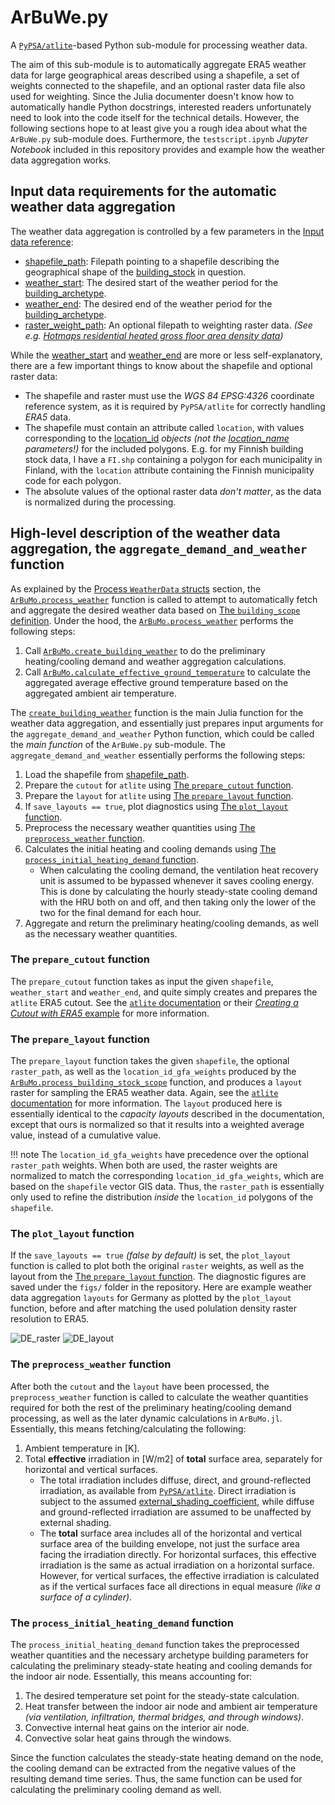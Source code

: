 # ArBuWe.py

A [`PyPSA/atlite`](https://github.com/PyPSA/atlite)-based Python sub-module for processing weather data.

The aim of this sub-module is to automatically aggregate ERA5 weather data
for large geographical areas described using a shapefile,
a set of weights connected to the shapefile,
and an optional raster data file also used for weighting.
Since the Julia documenter doesn't know how to automatically handle Python
docstrings, interested readers unfortunately need to look into the code itself
for the technical details.
However, the following sections hope to at least give you a rough idea about what
the `ArBuWe.py` sub-module does.
Furthermore, the `testscript.ipynb` *Jupyter Notebook* included in this
repository provides and example how the weather data aggregation works.


## Input data requirements for the automatic weather data aggregation

The weather data aggregation is controlled by a few parameters in the 
[Input data reference](@ref):
- [shapefile\_path](@ref): Filepath pointing to a shapefile describing the geographical shape of the [building\_stock](@ref) in question.
- [weather\_start](@ref): The desired start of the weather period for the [building\_archetype](@ref).
- [weather\_end](@ref): The desired end of the weather period for the [building\_archetype](@ref).
- [raster\_weight\_path](@ref): An optional filepath to weighting raster data. *(See e.g. [Hotmaps residential heated gross floor area density data](https://gitlab.com/hotmaps/gfa_res_curr_density))*

While the [weather\_start](@ref) and [weather\_end](@ref) are more or less self-explanatory,
there are a few important things to know about the shapefile and optional
raster data:
- The shapefile and raster must use the *WGS 84 EPSG:4326* coordinate reference system, as it is required by `PyPSA/atlite` for correctly handling *ERA5* data.
- The shapefile must contain an attribute called `location`, with values corresponding to the [location\_id](@ref) *objects (not the [location\_name](@ref) parameters!)* for the included polygons. E.g. for my Finnish building stock data, I have a `FI.shp` containing a polygon for each municipality in Finland, with the `location` attribute containing the Finnish municipality code for each polygon.
- The absolute values of the optional raster data *don't matter*, as the data is normalized during the processing.


## High-level description of the weather data aggregation, the `aggregate_demand_and_weather` function

As explained by the [Process `WeatherData` structs](@ref) section,
the [`ArBuMo.process_weather`](@ref) function is called to attempt to automatically
fetch and aggregate the desired weather data based on
[The `building_scope` definition](@ref).
Under the hood, the [`ArBuMo.process_weather`](@ref) performs the following steps:
1. Call [`ArBuMo.create_building_weather`](@ref) to do the preliminary heating/cooling demand and weather aggregation calculations.
2. Call [`ArBuMo.calculate_effective_ground_temperature`](@ref) to calculate the aggregated average effective ground temperature based on the aggregated ambient air temperature.

The [`create_building_weather`](@ref) function is the main Julia function for
the weather data aggregation, and essentially just prepares input arguments for
the `aggregate_demand_and_weather` Python function, which could be called the
*main function* of the `ArBuWe.py` sub-module. The `aggregate_demand_and_weather`
essentially performs the following steps:

1. Load the shapefile from [shapefile\_path](@ref).
2. Prepare the `cutout` for `atlite` using [The `prepare_cutout` function](@ref).
3. Prepare the `layout` for `atlite` using [The `prepare_layout` function](@ref).
4. If `save_layouts == true`, plot diagnostics using [The `plot_layout` function](@ref).
5. Preprocess the necessary weather quantities using [The `preprocess_weather` function](@ref).
6. Calculates the initial heating and cooling demands using [The `process_initial_heating_demand` function](@ref).
    - When calculating the cooling demand, the ventilation heat recovery unit is assumed to be bypassed whenever it saves cooling energy. This is done by calculating the hourly steady-state cooling demand with the HRU both on and off, and then taking only the lower of the two for the final demand for each hour.
5. Aggregate and return the preliminary heating/cooling demands, as well as the necessary weather quantities.


### The `prepare_cutout` function

The `prepare_cutout` function takes as input the given `shapefile`,
`weather_start` and `weather_end`, and quite simply creates and prepares the `atlite` ERA5 cutout.
See the [`atlite` documentation](https://atlite.readthedocs.io/en/latest/introduction.html)
or their [*Creating a Cutout with ERA5* example](https://atlite.readthedocs.io/en/latest/examples/create_cutout.html) for more information.


### The `prepare_layout` function

The `prepare_layout` function takes the given `shapefile`, the optional
`raster_path`, as well as the `location_id_gfa_weights` produced by the
[`ArBuMo.process_building_stock_scope`](@ref) function,
and produces a `layout` raster for sampling the ERA5 weather data. Again, see the
[`atlite` documentation](https://atlite.readthedocs.io/en/latest/introduction.html)
for more information. The `layout` produced here is essentially identical to
the *capacity layouts* described in the documentation, except that ours is
normalized so that it results into a weighted average value,
instead of a cumulative value.

!!! note
    The `location_id_gfa_weights` have precedence over the optional
    `raster_path` weights. When both are used, the raster weights are normalized to match the corresponding `location_id_gfa_weights`, which are based on the `shapefile` vector GIS data. Thus, the `raster_path` is essentially only used to refine the distribution *inside* the `location_id` polygons of the `shapefile`.


### The `plot_layout` function

If the `save_layouts == true` *(false by default)* is set, the `plot_layout`
function is called to plot both the original `raster` weights,
as well as the layout from the [The `prepare_layout` function](@ref).
The diagnostic figures are saved under the `figs/` folder in the repository.
Here are example weather data aggregation `layouts` for Germany as plotted by
the `plot_layout` function, before and after matching the used polulation density
raster resolution to ERA5.

![DE_raster](WY-2019-DE_all_raster.png)
![DE_layout](WY-2019-DE_all_layout.png)


### The `preprocess_weather` function

After both the `cutout` and the `layout` have been processed,
the `preprocess_weather` function is called to calculate the weather
quantities required for both the rest of the preliminary heating/cooling demand
processing, as well as the later dynamic calculations in `ArBuMo.jl`. Essentially,
this means fetching/calculating the following:
1. Ambient temperature in [K].
2. Total **effective** irradiation in [W/m2] of **total** surface area, separately for horizontal and vertical surfaces.
    - The total irradiation includes diffuse, direct, and ground-reflected irradiation, as available from [`PyPSA/atlite`](https://github.com/PyPSA/atlite). Direct irradiation is subject to the assumed [external\_shading\_coefficient](@ref), while diffuse and ground-reflected irradiation are assumed to be unaffected by external shading.
    - The **total** surface area includes all of the horizontal and vertical surface area of the building envelope, not just the surface area facing the irradiation directly. For horizontal surfaces, this effective irradiation is the same as actual irradiation on a horizontal surface. However, for vertical surfaces, the effective irradiation is calculated as if the vertical surfaces face all directions in equal measure _(like a surface of a cylinder)_.


### The `process_initial_heating_demand` function

The `process_initial_heating_demand` function takes the preprocessed weather
quantities and the necessary archetype building parameters for calculating the
preliminary steady-state heating and cooling demands for the indoor air node.
Essentially, this means accounting for:
1. The desired temperature set point for the steady-state calculation.
2. Heat transfer between the indoor air node and ambient air temperature _(via ventilation, infiltration, thermal bridges, and through windows)_.
3. Convective internal heat gains on the interior air node.
4. Convective solar heat gains through the windows.

Since the function calculates the steady-state heating demand on the node,
the cooling demand can be extracted from the negative values of the resulting
demand time series. Thus, the same function can be used for calculating the
preliminary cooling demand as well.